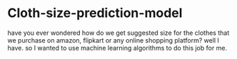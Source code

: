 # Cloth-size-prediction-model
have you ever wondered how do we get suggested size for the clothes that we purchase on amazon, flipkart or any online shopping platform? well I have. so I wanted to use machine learning algorithms to do this job for me.
